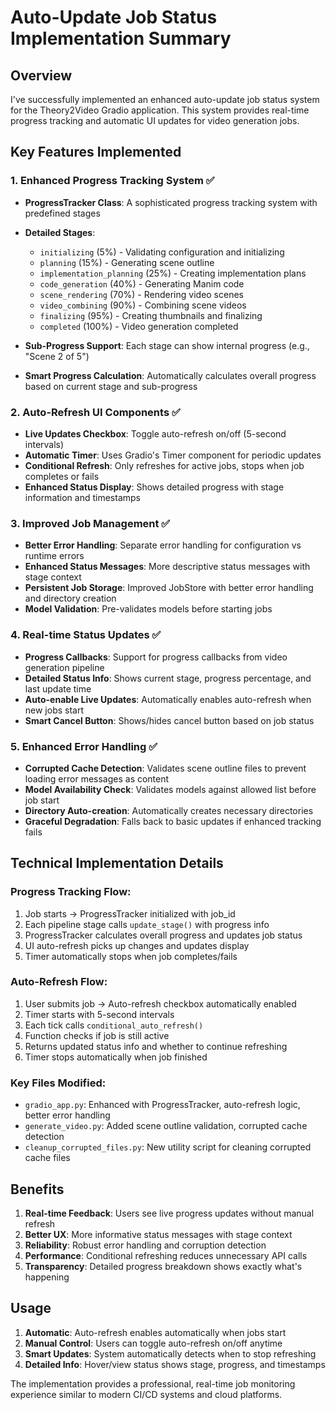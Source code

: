 # Auto-Update Job Status Implementation Summary

## Overview
I've successfully implemented an enhanced auto-update job status system for the Theory2Video Gradio application. This system provides real-time progress tracking and automatic UI updates for video generation jobs.

## Key Features Implemented

### 1. **Enhanced Progress Tracking System** ✅
- **ProgressTracker Class**: A sophisticated progress tracking system with predefined stages
- **Detailed Stages**: 
  - `initializing` (5%) - Validating configuration and initializing
  - `planning` (15%) - Generating scene outline  
  - `implementation_planning` (25%) - Creating implementation plans
  - `code_generation` (40%) - Generating Manim code
  - `scene_rendering` (70%) - Rendering video scenes
  - `video_combining` (90%) - Combining scene videos
  - `finalizing` (95%) - Creating thumbnails and finalizing
  - `completed` (100%) - Video generation completed

- **Sub-Progress Support**: Each stage can show internal progress (e.g., "Scene 2 of 5")
- **Smart Progress Calculation**: Automatically calculates overall progress based on current stage and sub-progress

### 2. **Auto-Refresh UI Components** ✅
- **Live Updates Checkbox**: Toggle auto-refresh on/off (5-second intervals)
- **Automatic Timer**: Uses Gradio's Timer component for periodic updates
- **Conditional Refresh**: Only refreshes for active jobs, stops when job completes or fails
- **Enhanced Status Display**: Shows detailed progress with stage information and timestamps

### 3. **Improved Job Management** ✅
- **Better Error Handling**: Separate error handling for configuration vs runtime errors  
- **Enhanced Status Messages**: More descriptive status messages with stage context
- **Persistent Job Storage**: Improved JobStore with better error handling and directory creation
- **Model Validation**: Pre-validates models before starting jobs

### 4. **Real-time Status Updates** ✅
- **Progress Callbacks**: Support for progress callbacks from video generation pipeline
- **Detailed Status Info**: Shows current stage, progress percentage, and last update time
- **Auto-enable Live Updates**: Automatically enables auto-refresh when new jobs start
- **Smart Cancel Button**: Shows/hides cancel button based on job status

### 5. **Enhanced Error Handling** ✅
- **Corrupted Cache Detection**: Validates scene outline files to prevent loading error messages as content
- **Model Availability Check**: Validates models against allowed list before job start  
- **Directory Auto-creation**: Automatically creates necessary directories
- **Graceful Degradation**: Falls back to basic updates if enhanced tracking fails

## Technical Implementation Details

### Progress Tracking Flow:
1. Job starts → ProgressTracker initialized with job_id
2. Each pipeline stage calls `update_stage()` with progress info
3. ProgressTracker calculates overall progress and updates job status
4. UI auto-refresh picks up changes and updates display
5. Timer automatically stops when job completes/fails

### Auto-Refresh Flow:
1. User submits job → Auto-refresh checkbox automatically enabled
2. Timer starts with 5-second intervals
3. Each tick calls `conditional_auto_refresh()` 
4. Function checks if job is still active
5. Returns updated status info and whether to continue refreshing
6. Timer stops automatically when job finished

### Key Files Modified:
- `gradio_app.py`: Enhanced with ProgressTracker, auto-refresh logic, better error handling
- `generate_video.py`: Added scene outline validation, corrupted cache detection
- `cleanup_corrupted_files.py`: New utility script for cleaning corrupted cache files

## Benefits

1. **Real-time Feedback**: Users see live progress updates without manual refresh
2. **Better UX**: More informative status messages with stage context
3. **Reliability**: Robust error handling and corruption detection
4. **Performance**: Conditional refreshing reduces unnecessary API calls
5. **Transparency**: Detailed progress breakdown shows exactly what's happening

## Usage

1. **Automatic**: Auto-refresh enables automatically when jobs start
2. **Manual Control**: Users can toggle auto-refresh on/off anytime  
3. **Smart Updates**: System automatically detects when to stop refreshing
4. **Detailed Info**: Hover/view status shows stage, progress, and timestamps

The implementation provides a professional, real-time job monitoring experience similar to modern CI/CD systems and cloud platforms.
